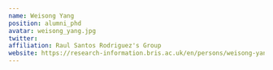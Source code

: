 ```yaml
---
name: Weisong Yang
position: alumni_phd
avatar: weisong_yang.jpg
twitter: 
affiliation: Raul Santos Rodriguez's Group
website: https://research-information.bris.ac.uk/en/persons/weisong-yang
---
```

